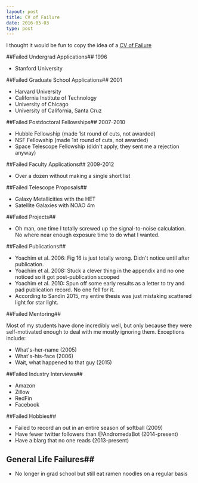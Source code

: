 ```yaml
---
layout: post
title: CV of Failure
date: 2016-05-03
type: post
---
```


I thought it would be fun to copy the idea of a [CV of Failure](http://www.princeton.edu/haushofer/Johannes_Haushofer_CV_of_Failures.pdf)

##Failed Undergrad Applications##
1996

* Stanford University

##Failed Graduate School Applications##
2001

* Harvard University
* California Institute of Technology
* University of Chicago
* University of California, Santa Cruz

##Failed Postdoctoral Fellowships##
2007-2010

* Hubble Fellowship (made 1st round of cuts, not awarded)
* NSF Fellowship (made 1st round of cuts, not awarded)
* Space Telescope Fellowship (didn't apply, they sent me a rejection anyway)

##Failed Faculty Applications##
2009-2012

* Over a dozen without making a single short list

##Failed Telescope Proposals##

* Galaxy Metallicities with the HET
* Satellite Galaxies with NOAO 4m

##Failed Projects##

* Oh man, one time I totally screwed up the signal-to-noise calculation. No where near enough exposure time to do what I wanted.

##Failed Publications##

* Yoachim et al. 2006:  Fig 16 is just totally wrong. Didn't notice until after publication. 
* Yoachim et al. 2008: Stuck a clever thing in the appendix and no one noticed so it got post-publication scooped
* Yoachim et al. 2010: Spun off some early results as a letter to try and pad publication record. No one fell for it.
* According to Sandin 2015, my entire thesis was just mistaking scattered light for star light.


##Failed Mentoring##

Most of my students have done incredibly well, but only because they were self-motivated enough to deal with me mostly ignoring them. Exceptions include:

* What's-her-name (2005)
* What's-his-face (2006)
* Wait, what happened to that guy (2015)

##Failed Industry Interviews##

* Amazon
* Zillow
* RedFin
* Facebook

##Failed Hobbies##

* Failed to record an out in an entire season of softball (2009)
* Have fewer twitter followers than @AndromedaBot (2014-present)
* Have a blarg that no one reads (2013-present)

## General Life Failures##

* No longer in grad school but still eat ramen noodles on a regular basis

